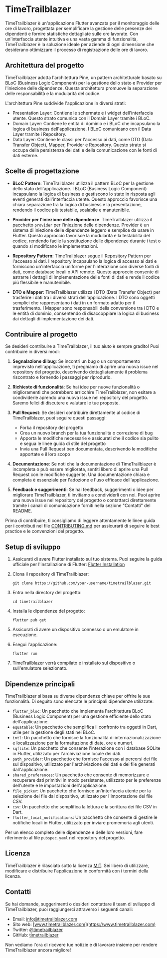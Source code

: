# TimeTrailblazer

TimeTrailblazer è un'applicazione Flutter avanzata per il monitoraggio delle ore di lavoro, progettata per semplificare la gestione delle presenze dei dipendenti e fornire statistiche dettagliate sulle ore lavorate. Con un'interfaccia utente intuitiva e una vasta gamma di funzionalità, TimeTrailblazer è la soluzione ideale per aziende di ogni dimensione che desiderano ottimizzare il processo di registrazione delle ore di lavoro.

## Architettura del progetto

TimeTrailblazer adotta l'architettura Pine, un pattern architetturale basato su BLoC (Business Logic Component) per la gestione dello stato e Provider per l'iniezione delle dipendenze. Questa architettura promuove la separazione delle responsabilità e la modularità del codice.

L'architettura Pine suddivide l'applicazione in diversi strati:

- Presentation Layer: Contiene le schermate e i widget dell'interfaccia utente. Questo strato comunica con il Domain Layer tramite i BLoC.
- Domain Layer: Contiene le entità di dominio e i BLoC che incapsulano la logica di business dell'applicazione. I BLoC comunicano con il Data Layer tramite i Repository.
- Data Layer: Contiene le classi per l'accesso ai dati, come DTO (Data Transfer Object), Mapper, Provider e Repository. Questo strato si occupa della persistenza dei dati e della comunicazione con le fonti di dati esterne.

## Scelte di progettazione

- **BLoC Pattern**: TimeTrailblazer utilizza il pattern BLoC per la gestione dello stato dell'applicazione. I BLoC (Business Logic Component) incapsulano la logica di business e gestiscono lo stato in risposta agli eventi generati dall'interfaccia utente. Questo approccio favorisce una chiara separazione tra la logica di business e la presentazione, rendendo il codice più testabile, scalabile e manutenibile.

- **Provider per l'iniezione delle dipendenze**: TimeTrailblazer utilizza il pacchetto `provider` per l'iniezione delle dipendenze. Provider è un sistema di iniezione delle dipendenze leggero e semplice da usare in Flutter. Questo approccio favorisce la modularità e la testabilità del codice, rendendo facile la sostituzione delle dipendenze durante i test o quando si modificano le implementazioni.

- **Repository Pattern**: TimeTrailblazer segue il Repository Pattern per l'accesso ai dati. I repository incapsulano la logica di accesso ai dati e forniscono un'interfaccia uniforme per l'interazione con diverse fonti di dati, come database locali o API remote. Questo approccio consente di astrarre i dettagli di implementazione delle fonti di dati e rende il codice più flessibile e manutenibile.

- **DTO e Mapper**: TimeTrailblazer utilizza i DTO (Data Transfer Object) per trasferire i dati tra i diversi strati dell'applicazione. I DTO sono oggetti semplici che rappresentano i dati in un formato adatto per il trasferimento. I Mapper sono responsabili della conversione tra i DTO e le entità di dominio, consentendo di disaccoppiare la logica di business dai dettagli di implementazione dei dati.

## Contribuire al progetto

Se desideri contribuire a TimeTrailblazer, il tuo aiuto è sempre gradito! Puoi contribuire in diversi modi:

1. **Segnalazione di bug**: Se incontri un bug o un comportamento imprevisto nell'applicazione, ti preghiamo di aprire una nuova issue nel repository del progetto, descrivendo dettagliatamente il problema riscontrato e fornendo i passaggi per riprodurlo.

2. **Richieste di funzionalità**: Se hai idee per nuove funzionalità o miglioramenti che potrebbero arricchire TimeTrailblazer, non esitare a condividerle aprendo una nuova issue nel repository del progetto. Saremo felici di discutere e valutare le tue proposte.

3. **Pull Request**: Se desideri contribuire direttamente al codice di TimeTrailblazer, puoi seguire questi passaggi:
   - Forka il repository del progetto
   - Crea un nuovo branch per la tua funzionalità o correzione di bug
   - Apporta le modifiche necessarie e assicurati che il codice sia pulito e segua le linee guida di stile del progetto
   - Invia una Pull Request ben documentata, descrivendo le modifiche apportate e il loro scopo

4. **Documentazione**: Se noti che la documentazione di TimeTrailblazer è incompleta o può essere migliorata, sentiti libero di aprire una Pull Request con le modifiche suggerite. Una documentazione chiara e completa è essenziale per l'adozione e l'uso efficace dell'applicazione.

5. **Feedback e suggerimenti**: Se hai feedback, suggerimenti o idee per migliorare TimeTrailblazer, ti invitiamo a condividerli con noi. Puoi aprire una nuova issue nel repository del progetto o contattarci direttamente tramite i canali di comunicazione forniti nella sezione "Contatti" del README.

Prima di contribuire, ti consigliamo di leggere attentamente le linee guida per i contributi nel file [CONTRIBUTING.md](CONTRIBUTING.md) per assicurarti di seguire le best practice e le convenzioni del progetto.

## Setup di sviluppo

1. Assicurati di avere Flutter installato sul tuo sistema. Puoi seguire la guida ufficiale per l'installazione di Flutter: [Flutter Installation](https://flutter.dev/docs/get-started/install)

2. Clona il repository di TimeTrailblazer:
   ```
   git clone https://github.com/your-username/timetrailblazer.git
   ```

3. Entra nella directory del progetto:
   ```
   cd timetrailblazer
   ```

4. Installa le dipendenze del progetto:
   ```
   flutter pub get
   ```

5. Assicurati di avere un dispositivo connesso o un emulatore in esecuzione.

6. Esegui l'applicazione:
   ```
   flutter run
   ```

7. TimeTrailblazer verrà compilato e installato sul dispositivo o sull'emulatore selezionato.

## Dipendenze principali

TimeTrailblazer si basa su diverse dipendenze chiave per offrire le sue funzionalità. Di seguito sono elencate le principali dipendenze utilizzate:

- `flutter_bloc`: Un pacchetto che implementa l'architettura BLoC (Business Logic Component) per una gestione efficiente dello stato dell'applicazione.
- `equatable`: Un pacchetto che semplifica il confronto tra oggetti in Dart, utile per la gestione degli stati nei BLoC.
- `intl`: Un pacchetto che fornisce la funzionalità di internazionalizzazione e localizzazione per la formattazione di date, ore e numeri.
- `sqflite`: Un pacchetto che consente l'interazione con i database SQLite in Flutter, utilizzato per l'archiviazione locale dei dati.
- `path_provider`: Un pacchetto che fornisce l'accesso ai percorsi dei file sul dispositivo, utilizzato per l'archiviazione dei dati e dei file generati dall'applicazione.
- `shared_preferences`: Un pacchetto che consente di memorizzare e recuperare dati primitivi in modo persistente, utilizzato per le preferenze dell'utente e le impostazioni dell'applicazione.
- `file_picker`: Un pacchetto che fornisce un'interfaccia utente per la selezione dei file dal dispositivo, utilizzato per l'importazione dei file CSV.
- `csv`: Un pacchetto che semplifica la lettura e la scrittura dei file CSV in Dart.
- `flutter_local_notifications`: Un pacchetto che consente di gestire le notifiche locali in Flutter, utilizzato per inviare promemoria agli utenti.

Per un elenco completo delle dipendenze e delle loro versioni, fare riferimento al file `pubspec.yaml` nel repository del progetto.

## Licenza

TimeTrailblazer è rilasciato sotto la licenza [MIT](LICENSE). Sei libero di utilizzare, modificare e distribuire l'applicazione in conformità con i termini della licenza.

## Contatti

Se hai domande, suggerimenti o desideri contattare il team di sviluppo di TimeTrailblazer, puoi raggiungerci attraverso i seguenti canali:

- Email: info@timetrailblazer.com
- Sito web: [www.timetrailblazer.com](https://www.timetrailblazer.com)
- Twitter: [@timetrailblazer](https://twitter.com/timetrailblazer)
- GitHub: [timetrailblazer](https://github.com/timetrailblazer)

Non vediamo l'ora di ricevere tue notizie e di lavorare insieme per rendere TimeTrailblazer ancora migliore!